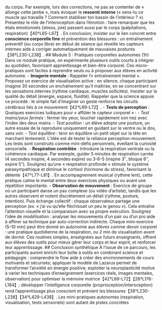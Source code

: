 du corps. Par exemple, lors des corrections, ne pas se contenter de « allonge cette jambe », mais évoquer le **ressenti interne** (« sens-tu ce muscle qui travaille ? Comment stabiliser ton bassin de l’intérieur ? »). Présentez le rôle de l’interoception dans l’émotion : faire remarquer que les états émotionnels (stress, joie) passent aussi par le corps (palpitations, respiration)【40†L65-L67】. En conclusion, insister sur le lien concret entre **conscience corporelle fine** et prévention des blessures : un entraînement préventif (ou corps libre) en début de séance qui réveille les capteurs internes aide à corriger automatiquement de mauvaises postures【38†L230-L238】. ## Module 5 : Pratiques corporelles autonomes (1h) Dans ce module pratique, on expérimente plusieurs outils courts à intégrer au quotidien, favorisant apprentissage et bien-être corporel. Ces micro-pratiques sont faciles à reprendre seuls ou à proposer aux élèves en activité autonome. - **Imagerie mentale** : Rappeler l’« entraînement mental ». Proposez un exercice de visualisation active : en silence, chaque participant imagine 30 secondes un enchaînement qu’il maîtrise, en se concentrant sur les sensations internes (rythme cardiaque, muscles sollicités). Insister sur la qualité du détail (énergie, espace, fluidité). Rappeler que la science appuie ce procédé : le simple fait d’imaginer un geste renforce les circuits cérébraux liés à ce mouvement【42†L69-L72】. - **Tests de perception** : Quelques exercices ludiques pour « affûter le capteur corporel » : - *Test mains/yeux fermés* : fermer les yeux, toucher rapidement son nez avec l’index des deux mains. - *Test position* : un élève adopte une posture, un autre essaie de la reproduire uniquement en guidant sur le ventre ou le dos, sans voir. - *Test équilibre* : tenir en équilibre un petit objet sur la tête en marchant lentement. L’idée est de tester la reliance perception-mouvement. Les tests sont construits comme mini-défis personnels, éveillant la curiosité sensorielle. - **Respiration contrôlée** : Introduire la respiration ventrale ou la cohérence cardiaque. Par exemple, guider 5 minutes de respiration carrée (4 secondes inspire, 4 secondes expire) ou 3-6-5 (inspire 3″, bloque 6″, expire 5″). Soulignez qu’une « respiration profonde » stimule le système parasympathique et diminue le cortisol (hormone du stress), favorisant la détente【47†L77-L81】. En accompagnement musical (rythme lent), cette pratique calme le mental entre deux exercices physiques ou avant une répétition importante. - **Observation de mouvement** : Exercice de groupe où un participant danse un pas complexe (ou vidéo d’artiste), tandis que les autres observent et notent discrètement un détail (rythme, posture, intention). Puis échange collectif : chaque observateur partage une perception (ex. « j’ai vu qu’elle fléchissait un peu le genou »). Cela entraîne l’attention visuelle et la comparaison avec sa propre exécution. Soulignez l’idée de *modélisation* : analyser les mouvements d’un pair ou d’un pro aide à affiner sa technique par auto-correction indirecte. Chaque mini-exercice (5–10 min) peut être donné en autonomie aux élèves comme devoir corporel : une pratique quotidienne de la respiration, ou 2 min de visualisation avant de dormir. Ces routines simples, enseignées aux futurs enseignants, offrent aux élèves des outils pour mieux gérer leur corps et leur esprit, et renforcer leur apprentissage. ## Conclusion synthétique À l’issue de ce parcours, les participants auront enrichi leur boîte à outils en combinant science et pédagogie : comprendre le flow aide à créer des environnements de cours motivants et sécurisés; appliquer le modèle de Lazarus permet de transformer l’anxiété en énergie positive; exploiter la neuroplasticité motive à varier les techniques d’enseignement (exercices réels, images mentales, observation) pour optimiser la mémoire motrice【42†L69-L72】【28†L176-L184】; développer l’intelligence corporelle (proprioception/interoception) rend l’apprentissage plus conscient et prévient les blessures【38†L230-L238】【34†L429-L438】. Les mini-pratiques autonomes (respiration, visualisation, tests sensoriels) sont autant de pistes concrètes